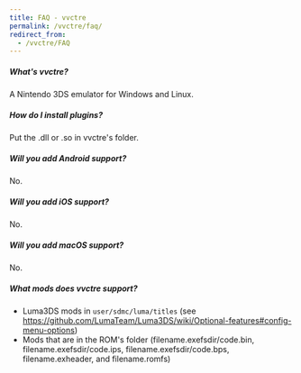 ```yaml
---
title: FAQ - vvctre
permalink: /vvctre/faq/
redirect_from:
  - /vvctre/FAQ
---
```


##### What's vvctre?

A Nintendo 3DS emulator for Windows and Linux.

##### How do I install plugins?

Put the .dll or .so in vvctre's folder.

##### Will you add Android support?

No.

##### Will you add iOS support?

No.

##### Will you add macOS support?

No.

##### What mods does vvctre support?

- Luma3DS mods in `user/sdmc/luma/titles` (see https://github.com/LumaTeam/Luma3DS/wiki/Optional-features#config-menu-options)
- Mods that are in the ROM's folder (filename.exefsdir/code.bin, filename.exefsdir/code.ips, filename.exefsdir/code.bps, filename.exheader, and filename.romfs)
